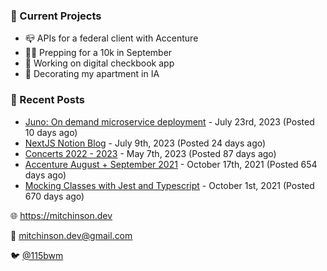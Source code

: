 ### 📌 Current Projects
- 📪 APIs for a federal client with Accenture
- 🏃🏼 Prepping for a 10k in September
- 🤑 Working on digital checkbook app
- 🏡 Decorating my apartment in IA

### 📝 Recent Posts

- [Juno: On demand microservice deployment](https://blog.mitchinson.dev/juno) - July 23rd, 2023 (Posted 10 days ago)
- [NextJS Notion Blog](https://blog.mitchinson.dev/blog-2023) - July 9th, 2023 (Posted 24 days ago)
- [Concerts 2022 - 2023](https://blog.mitchinson.dev/concerts-2023) - May 7th, 2023 (Posted 87 days ago)
- [Accenture August + September 2021](https://blog.mitchinson.dev/pillar/aug-sep-21) - October 17th, 2021 (Posted 654 days ago)
- [Mocking Classes with Jest and Typescript](https://blog.mitchinson.dev/jest-typescript-mocks) - October 1st, 2021 (Posted 670 days ago)

🌐 https://mitchinson.dev

💌 mitchinson.dev@gmail.com

🐦 [@115bwm](https://twitter.com/115bwm)